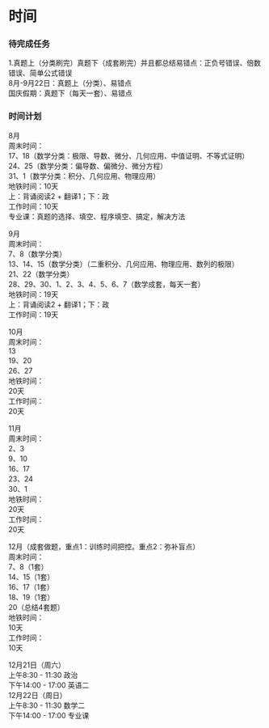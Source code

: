 # 时间

### 待完成任务

1.真题上（分类刷完）真题下（成套刷完）并且都总结易错点：正负号错误、倍数错误、简单公式错误  
8月-9月22日：真题上（分类）、易错点  
国庆假期：真题下（每天一套）、易错点

### 时间计划

8月  
周末时间：  
17、18（数学分类：极限、导数、微分、几何应用、中值证明、不等式证明）  
24、25（数学分类：偏导数、偏微分、微分方程）  
31、1（数学分类：积分、几何应用、物理应用）  
地铁时间：10天  
上：背诵阅读2 + 翻译1；下：政  
工作时间：10天  
专业课：真题的选择、填空、程序填空、搞定，解决方法



9月  
周末时间：  
7、8（数学分类）  
13、14、15（数学分类）（二重积分、几何应用、物理应用、数列的极限）  
21、22（数学分类）  
28、29、30、1、2、3、4、5、6、7（数学成套，每天一套）  
地铁时间：19天  
上：背诵阅读2 + 翻译1；下：政  
工作时间：19天

10月  
周末时间：  
13  
19、20  
26、27  
地铁时间：  
20天  
工作时间：  
20天

11月  
周末时间：  
2、3  
9、10  
16、17  
23、24  
30、1  
地铁时间：  
20天  
工作时间：  
20天

12月（成套做题，重点1：训练时间把控。重点2：弥补盲点）  
周末时间：  
7、8（1套）  
14、15（1套）  
16、17（1套）  
18、19（1套）  
20（总结4套题）  
地铁时间：  
10天  
工作时间：  
10天

  
12月21日（周六）  
上午8:30 - 11:30 政治  
下午14:00 - 17:00 英语二  
12月22日（周日）  
上午8:30 - 11:30 数学二  
下午14:00 - 17:00 专业课  


